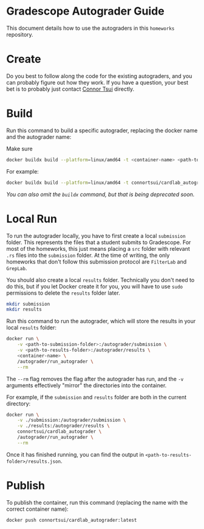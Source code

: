 # Gradescope Autograder Guide

This document details how to use the autograders in this `homeworks` repository.

# Create

Do you best to follow along the code for the existing autograders, and you can probably figure out
how they work. If you have a question, your best bet is to probably just contact
[Connor Tsui](mailto:connortsui20@gmail.com) directly.

# Build

Run this command to build a specific autograder, replacing the docker name and the autograder name:

Make sure 

```sh
docker buildx build --platform=linux/amd64 -t <container-name> <path-to-autograder>
```

For example:

```sh
docker buildx build --platform=linux/amd64 -t connortsui/cardlab_autograder week3/autograder/
```

_You can also omit the `buildx` command, but that is being deprecated soon._

# Local Run

To run the autograder locally, you have to first create a local `submission` folder. This
represents the files that a student submits to Gradescope. For most of the homeworks, this just
means placing a `src` folder with relevant `.rs` files into the `submission` folder. At the time of
writing, the only homeworks that don't follow this submission protocol are `FilterLab` and
`GrepLab`.

You should also create a local `results` folder. Technically you don't need to do this, but if you
let Docker create it for you, you will have to use `sudo` permissions to delete the `results`
folder later.

```sh
mkdir submission
mkdir results
```

Run this command to run the autograder, which will store the results in your local `results` folder:

```sh
docker run \
    -v <path-to-submission-folder>:/autograder/submission \
    -v <path-to-results-folder>:/autograder/results \
    <container-name> \
    /autograder/run_autograder \
    --rm
```

The `--rm` flag removes the flag after the autograder has run, and the `-v` arguments effectively
"mirror" the directories into the container.

For example, if the `submission` and `results` folder are both in the current directory:

```sh
docker run \
    -v ./submission:/autograder/submission \
    -v ./results:/autograder/results \
    connortsui/cardlab_autograder \
    /autograder/run_autograder \
    --rm
```

Once it has finished running, you can find the output in `<path-to-results-folder>/results.json`.

# Publish

To publish the container, run this command (replacing the name with the correct container name):

```sh
docker push connortsui/cardlab_autograder:latest
```

